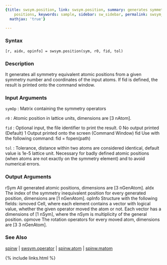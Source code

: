 ```yaml
---
{title: swsym.position, link: swsym.position, summary: generates symmetry equivalent
    positions, keywords: sample, sidebar: sw_sidebar, permalink: swsym_position, folder: swsym,
  mathjax: 'true'}

---
```


### Syntax

`[r, aidx, opinfo] = swsym.position(sym, r0, fid, tol)`

### Description

It generates all symmetry equivalent atomic positions from a given
symmetry number and coordinates of the input atoms. If fid is defined,
the result is printed onto the command window.
 

### Input Arguments

`symOp`
: Matrix containing the symmetry operators 

`r0`
: Atomic position in lattice units, dimensions are [3 nAtom].

`fid`
: Optional input, the file identifier to print the result.
      0   No output printed (Default)
      1   Output printed onto the screen (Command Window)
      fid Use with the following command: fid = fopen(path)

`tol`
: Tolerance, distance within two atoms are considered
  identical, default value is 1e-5 lattice unit. Necessary for
  badly defined atomic positions (when atoms are not exactly
  on the symmetry element) and to avoid numerical errors.

### Output Arguments

rSym          All generated atomic positions, dimensions are
              [3 nGenAtom].
aIdx          The index of the symmetry inequivalent position for every
              generated position, dimensions are [1 nGenAtom].
opInfo        Structure with the following fields:
  ismoved         Cell, where each element contains a vector with logical
                  value, whether the given operator moved the atom or
                  not. Each vector has a dimensions of [1 nSym], where
                  the nSym is multiplicity of the general position.
  opmove          The rotation operators for every moved atom, dimensions
                  are [3 3 nGenAtom].

### See Also

[spinw](spinw) \| [swsym.operator](swsym_operator) \| [spinw.atom](spinw_atom) \| [spinw.matom](spinw_matom)

{% include links.html %}
